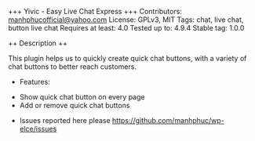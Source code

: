 +++ Yivic - Easy Live Chat Express +++
Contributors: manhphucofficial@yahoo.com
License: GPLv3, MIT
Tags: chat, live chat, button live chat
Requires at least: 4.0
Tested up to: 4.9.4
Stable tag: 1.0.0

++ Description ++

This plugin helps us to quickly create quick chat buttons, with a variety of chat buttons to better reach customers.

- Features:
+ Show quick chat button on every page
+ Add or remove quick chat buttons

- Issues reported here please https://github.com/manhphuc/wp-elce/issues